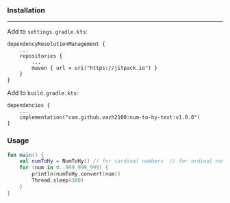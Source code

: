### Installation

---
Add to `settings.gradle.kts`:
```
dependencyResolutionManagement {
    ...
    repositories {
        ...
        maven { url = uri("https://jitpack.io") }
    }
}
```

Add to `build.gradle.kts`:
```
dependencies {
    ...
    implementation("com.github.vazh2100:num-to-hy-text:v1.0.0")
}
```

### Usage

```kotlin
fun main() {
    val numToHy = NumToHy() // for cardinal numbers  // for ordinal numbers use NumToHy(ordinal = true) instead
    for (num in 0..999_999_999) {
        println(numToHy.convert(num))
        Thread.sleep(300)
    }
}
```


